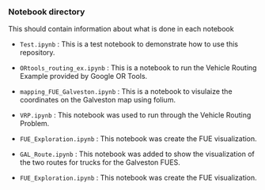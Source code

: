 ### Notebook directory

This should contain information about what is done in each notebook

* `Test.ipynb` : This is a test notebook to demonstrate how to use this repository.
* `ORtools_routing_ex.ipynb` : This is a notebook to run the Vehicle Routing Example provided by Google OR Tools.
* `mapping_FUE_Galveston.ipynb` : This is a notebook to visulaize the coordinates on the Galveston map using folium. 
*  `VRP.ipynb` : This notebook was used to run through the Vehicle Routing Problem.

*  `FUE_Exploration.ipynb` : This notebook was create the FUE visualization.

*  `GAL_Route.ipynb` : This notebook was added to show the visualization of the two routes for trucks for the Galveston FUES.
*  `FUE_Exploration.ipynb` : This notebook was create the FUE visualization.
